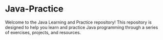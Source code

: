 ﻿# Java-Practice
<P>Welcome to the Java Learning and Practice repository! This repository is designed to help you learn and practice Java programming through a series of exercises, projects, and resources.</P>
